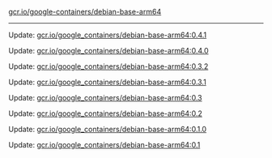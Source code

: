 [gcr.io/google-containers/debian-base-arm64](https://hub.docker.com/r/cruse/debian-base-arm64/tags/) 

----
Update: [gcr.io/google_containers/debian-base-arm64:0.4.1](https://hub.docker.com/r/cruse/debian-base-arm64/tags/)

Update: [gcr.io/google_containers/debian-base-arm64:0.4.0](https://hub.docker.com/r/cruse/debian-base-arm64/tags/)

Update: [gcr.io/google_containers/debian-base-arm64:0.3.2](https://hub.docker.com/r/cruse/debian-base-arm64/tags/)

Update: [gcr.io/google_containers/debian-base-arm64:0.3.1](https://hub.docker.com/r/cruse/debian-base-arm64/tags/)

Update: [gcr.io/google_containers/debian-base-arm64:0.3](https://hub.docker.com/r/cruse/debian-base-arm64/tags/)

Update: [gcr.io/google_containers/debian-base-arm64:0.2](https://hub.docker.com/r/cruse/debian-base-arm64/tags/)

Update: [gcr.io/google_containers/debian-base-arm64:0.1.0](https://hub.docker.com/r/cruse/debian-base-arm64/tags/)

Update: [gcr.io/google_containers/debian-base-arm64:0.1](https://hub.docker.com/r/cruse/debian-base-arm64/tags/)

